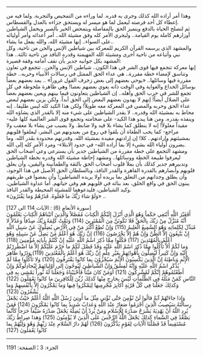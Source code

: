 ------------------------------------------------------------------------

وهذا أمر أراده الله كذلك وجرى به قدره. لما وراءه من التمحيص والتجربة.
ولما فيه من إعطاء كل أحد فرصته ليعمل لما هو ميسر له ويستحق جزاءه بالعدل
والقسطاس.  
ثم لتصلح الحياة بالدفع ويتميز الحق بالمفاصلة ويتمحض الخير بالصبر ويحمل
الشياطين أوزارهم كاملة يوم القيامة.. وليجري الأمر كله وفق مشيئة الله..
أمر أعدائه وأمر أوليائه على السواء.. إنها مشيئة الله، والله يفعل ما
يشاء..  
والمشهد الذي يرسمه القرآن الكريم للمعركة بين شياطين الإنس والجن من
ناحية، وكل نبي وأتباعه من ناحية أخرى ومشيئة الله المهيمنة وقدره النافذ
من ناحية ثالثة.. هذا المشهد بكل جوانبه جدير بأن نقف أمامه وقفة قصيرة:  
إنها معركة تتجمع فيها قوى الشر في هذا الكون.. شياطين الإنس والجن.. تتجمع
في تعاون وتناسق لإمضاء خطة مقررة.. هي عداء الحق الممثل في رسالات
الأنبياء وحربه.. خطة مقررة فيها وسائلها.. «يوحي بعضهم إلى بعض زخرف القول
غروراً» .. يمد بعضهم بعضاً بوسائل الخداع والغواية وفي الوقت ذاته يغوي
بعضهم بعضا! وهي ظاهرة ملحوظة في كل تجمع للشر في حرب الحق وأهله.. إن
الشياطين يتعاونون فيما بينهم ويعين بعضهم بعضاً على الضلال أيضاً! إنهم لا
يهدون بعضهم البعض إلى الحق أبداً. ولكن يزين بعضهم لبعض عداء الحق وحربه
والمضي في المعركة معه طويلاً! ولكن هذا الكيد كله ليس طليقا.. إنه محاط به
بمشيئة الله وقدره.. لا يقدر الشياطين على شيء منه إلا بالقدر الذي يشاؤه
الله وينفذه بقدره. ومن هنا يبدو هذا الكيد- على ضخامته وتجمع قوى الشر
العالمية كلها عليه- مقيداً مغلولاً! إنه لا ينطلق كما يشاء بلا قيد ولا
ضابط. ولا يصيب من يشاء بلا معقب ولا مراجع- كما يحب الطغاة أن يلقوا في
روع من يعبدونهم من البشر، ليعلقوا قلوبهم بمشيئتهم وإرادتهم.. كلا! إن
إرادتهم مقيدة بمشيئة الله. وقدرتهم محدودة بقَدر الله. وما يضرون أولياء
الله بشيء إلا بما أراده الله- في حدود الابتلاء- ومرد الأمر كله إلى
الله.  
ومشهد التجمع على خطة مقررة من الشياطين جدير بأن يسترعي وعي أصحاب الحق
ليعرفوا طبيعة الخطة ووسائلها.. ومشهد إحاطة مشيئة الله وقدره بخطة
الشياطين وتدبيرهم جدير كذلك بأن يملأ قلوب أصحاب الحق بالثقة والطمأنينة
واليقين، وأن يعلق قلوبهم وأبصارهم بالقدرة القاهرة والقدر النافذ،
وبالسلطان الحق الأصيل في هذا الوجود، وأن يطلق وجدانهم من التعلق بما
يريده أولا يريده الشياطين! وأن يمضوا في طريقهم يبنون الحق في واقع الخلق،
بعد بنائه في قلوبهم هم وفي حياتهم. أما عداوة الشياطين، وكيد الشياطين،
فليدعوهما للمشيئة المحيطة والقدر النافذ.  
«وَلَوْ شاءَ رَبُّكَ ما فَعَلُوهُ. فَذَرْهُمْ وَما يَفْتَرُونَ» ..  
  
\[سورة الأنعام (6) : الآيات 114 الى 127\]  
أَفَغَيْرَ اللَّهِ أَبْتَغِي حَكَماً وَهُوَ الَّذِي أَنْزَلَ إِلَيْكُمُ الْكِتابَ مُفَصَّلاً وَالَّذِينَ آتَيْناهُمُ
الْكِتابَ يَعْلَمُونَ أَنَّهُ مُنَزَّلٌ مِنْ رَبِّكَ بِالْحَقِّ فَلا تَكُونَنَّ مِنَ الْمُمْتَرِينَ (114) وَتَمَّتْ
كَلِمَةُ رَبِّكَ صِدْقاً وَعَدْلاً لا مُبَدِّلَ لِكَلِماتِهِ وَهُوَ السَّمِيعُ الْعَلِيمُ (115) وَإِنْ تُطِعْ أَكْثَرَ
مَنْ فِي الْأَرْضِ يُضِلُّوكَ عَنْ سَبِيلِ اللَّهِ إِنْ يَتَّبِعُونَ إِلاَّ الظَّنَّ وَإِنْ هُمْ إِلاَّ يَخْرُصُونَ
(116) إِنَّ رَبَّكَ هُوَ أَعْلَمُ مَنْ يَضِلُّ عَنْ سَبِيلِهِ وَهُوَ أَعْلَمُ بِالْمُهْتَدِينَ (117) فَكُلُوا مِمَّا
ذُكِرَ اسْمُ اللَّهِ عَلَيْهِ إِنْ كُنْتُمْ بِآياتِهِ مُؤْمِنِينَ (118)  
وَما لَكُمْ أَلاَّ تَأْكُلُوا مِمَّا ذُكِرَ اسْمُ اللَّهِ عَلَيْهِ وَقَدْ فَصَّلَ لَكُمْ ما حَرَّمَ عَلَيْكُمْ إِلاَّ مَا
اضْطُرِرْتُمْ إِلَيْهِ وَإِنَّ كَثِيراً لَيُضِلُّونَ بِأَهْوائِهِمْ بِغَيْرِ عِلْمٍ إِنَّ رَبَّكَ هُوَ أَعْلَمُ بِالْمُعْتَدِينَ
(119) وَذَرُوا ظاهِرَ الْإِثْمِ وَباطِنَهُ إِنَّ الَّذِينَ يَكْسِبُونَ الْإِثْمَ سَيُجْزَوْنَ بِما كانُوا
يَقْتَرِفُونَ (120) وَلا تَأْكُلُوا مِمَّا لَمْ يُذْكَرِ اسْمُ اللَّهِ عَلَيْهِ وَإِنَّهُ لَفِسْقٌ وَإِنَّ
الشَّياطِينَ لَيُوحُونَ إِلى أَوْلِيائِهِمْ لِيُجادِلُوكُمْ وَإِنْ أَطَعْتُمُوهُمْ إِنَّكُمْ لَمُشْرِكُونَ (121)
أَوَمَنْ كانَ مَيْتاً فَأَحْيَيْناهُ وَجَعَلْنا لَهُ نُوراً يَمْشِي بِهِ فِي النَّاسِ كَمَنْ مَثَلُهُ فِي
الظُّلُماتِ لَيْسَ بِخارِجٍ مِنْها كَذلِكَ زُيِّنَ لِلْكافِرِينَ ما كانُوا يَعْمَلُونَ (122) وَكَذلِكَ
جَعَلْنا فِي كُلِّ قَرْيَةٍ أَكابِرَ مُجْرِمِيها لِيَمْكُرُوا فِيها وَما يَمْكُرُونَ إِلاَّ بِأَنْفُسِهِمْ وَما
يَشْعُرُونَ (123)  
وَإِذا جاءَتْهُمْ آيَةٌ قالُوا لَنْ نُؤْمِنَ حَتَّى نُؤْتى مِثْلَ ما أُوتِيَ رُسُلُ اللَّهِ اللَّهُ أَعْلَمُ
حَيْثُ يَجْعَلُ رِسالَتَهُ سَيُصِيبُ الَّذِينَ أَجْرَمُوا صَغارٌ عِنْدَ اللَّهِ وَعَذابٌ شَدِيدٌ بِما كانُوا
يَمْكُرُونَ (124) فَمَنْ يُرِدِ اللَّهُ أَنْ يَهْدِيَهُ يَشْرَحْ صَدْرَهُ لِلْإِسْلامِ وَمَنْ يُرِدْ أَنْ يُضِلَّهُ
يَجْعَلْ صَدْرَهُ ضَيِّقاً حَرَجاً كَأَنَّما يَصَّعَّدُ فِي السَّماءِ كَذلِكَ يَجْعَلُ اللَّهُ الرِّجْسَ عَلَى الَّذِينَ
لا يُؤْمِنُونَ (125) وَهذا صِراطُ رَبِّكَ مُسْتَقِيماً قَدْ فَصَّلْنَا الْآياتِ لِقَوْمٍ يَذَّكَّرُونَ (126)
لَهُمْ دارُ السَّلامِ عِنْدَ رَبِّهِمْ وَهُوَ وَلِيُّهُمْ بِما كانُوا يَعْمَلُونَ (127)

------------------------------------------------------------------------

الجزء: 3 ¦ الصفحة: 1191
